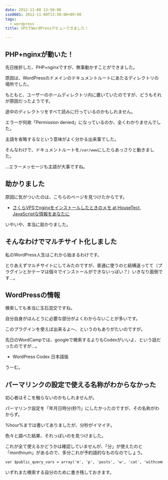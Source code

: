 ```yaml
---
date: 2012-11-08 13:50:00
iso8601: 2012-11-08T13:50:00+09:00
tags:
  - wordpress
title: VPSでWordPressデビューできました！

---
```


<h2>PHP+nginxが動いた！</h2>

<p>先日挫折した、PHP+nginxですが、無事動かすことができました。</p>

<p>原因は、WordPressのドメインのドキュメントルートにあたるディレクトリの場所でした。</p>

<p>もともと、ユーザーのホームディレクトリ内に置いていたのですが、どうもそれが原因だったようです。</p>

<p>途中のディレクトリをすべて読みに行っているのかもしれません。</p>

<p>エラーが何故「Permission denied」になっているのか、全くわかりませんでした。</p>

<p>主語を省略するなという意味がよく分かる出来事でした。</p>

<p>そんなわけで、ドキュメントルートを<code>/var/www</code>にしたらあっさりと動きました。</p>

<p>…エラーメッセージも主語が大事ですね。</p>

<h2>助かりました</h2>

<p>原因に気がついたのは、こちらのページを見つけたからです。</p>

<ul><li><a href="http://hisasann.com/housetect/2012/01/vpsnginx.html">さくらVPSでnginxをインストールしたときのメモ at HouseTect, JavaScriptな情報をあなたに</a></li></ul>

<p>いやいや、本当に助かりました。</p>

<h2>そんなわけでマルチサイト化しました</h2>

<p>私のWordPress人生はこれから始まるわけです。</p>

<p>とりあえずマルチサイトにしてみたのですが、普通に使うのと結構違ってて（プラグインとかテーマは個々でインストールができないっぽい？）いきなり面倒です…。</p>

<h2>WordPressの情報</h2>

<p>検索しても本当に玉石混交ですね。</p>

<p>自分自身がほんとうに必要な部分がよくわからないことが多いです。</p>

<p>このプラグインを使えば出来るよ〜、というのもありがたいのですが。</p>

<p>先日のWordCampでは、googleで検索するよりもCodexがいいよ、という話だったのですが…。</p>

<ul><li>WordPress Codex 日本語版</li></ul>

<p>うーむ。</p>

<h2>パーマリンクの設定で使える名称がわからなかった</h2>

<p>初心者はそこを触らないのかもしれませんが。</p>

<p>パーマリンク設定を「年月日時分(秒?)」にしたかったのですが、その名称がわからず。</p>

<p>%hour%までは書いてありましたが、分秒がイマイチ。</p>

<p>色々と調べた結果、それっぽいのを見つけました。</p>

<p>これが全て使えるかどうかは確認していませんが、「分」が使えたのと「monthnum」があるので、多分これが予約語的なものなのでしょう。</p>

```default
var $public_query_vars = array('m', 'p', 'posts', 'w', 'cat', 'withcomments', 'withoutcomments', 's', 'search', 'exact', 'sentence', 'debug', 'calendar', 'page', 'paged', 'more', 'tb', 'pb', 'author', 'order', 'orderby', 'year', 'monthnum', 'day', 'hour', 'minute', 'second', 'name', 'category_name', 'tag', 'feed', 'author_name', 'static', 'pagename', 'page_id', 'error', 'comments_popup', 'attachment', 'attachment_id', 'subpost', 'subpost_id', 'preview', 'robots', 'taxonomy', 'term', 'cpage');<br>
```

<p>いずれまた検索する自分のために書き残しておきます。</p>
    	